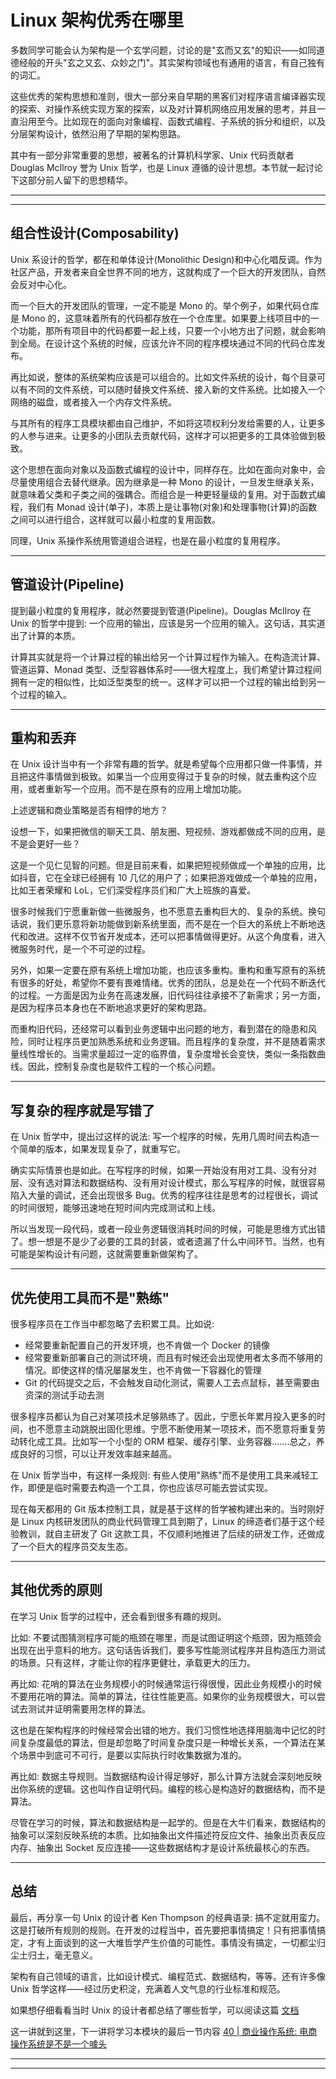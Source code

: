 # Linux 架构优秀在哪里

多数同学可能会认为架构是一个玄学问题，讨论的是"玄而又玄"的知识——如同道德经般的开头"玄之又玄、众妙之门"。其实架构领域也有通用的语言，有自己独有的词汇。

这些优秀的架构思想和准则，很大一部分来自早期的黑客们对程序语言编译器实现的探索、对操作系统实现方案的探索，以及对计算机网络应用发展的思考，并且一直沿用至今。比如现在的面向对象编程、函数式编程、子系统的拆分和组织，以及分层架构设计，依然沿用了早期的架构思路。

其中有一部分非常重要的思想，被著名的计算机科学家、Unix 代码贡献者 Douglas McIlroy 誉为 Unix 哲学，也是 Linux 遵循的设计思想。本节就一起讨论下这部分前人留下的思想精华。

---
---

## 组合性设计(Composability)

Unix 系设计的哲学，都在和单体设计(Monolithic Design)和中心化唱反调。作为社区产品，开发者来自全世界不同的地方，这就构成了一个巨大的开发团队，自然会反对中心化。

而一个巨大的开发团队的管理，一定不能是 Mono 的。举个例子，如果代码仓库是 Mono
的，这意味着所有的代码都存放在一个仓库里。如果要上线项目中的一个功能，那所有项目中的代码都要一起上线，只要一个小地方出了问题，就会影响到全局。在设计这个系统的时候，应该允许不同的程序模块通过不同的代码仓库发布。

再比如说，整体的系统架构应该是可以组合的。比如文件系统的设计，每个目录可以有不同的文件系统，可以随时替换文件系统、接入新的文件系统。比如接入一个网络的磁盘，或者接入一个内存文件系统。

与其所有的程序工具模块都由自己维护，不如将这项权利分发给需要的人，让更多的人参与进来。让更多的小团队去贡献代码，这样才可以把更多的工具体验做到极致。

这个思想在面向对象以及函数式编程的设计中，同样存在。比如在面向对象中，会尽量使用组合去替代继承。因为继承是一种 Mono 的设计，一旦发生继承关系，就意味着父类和子类之间的强耦合。而组合是一种更轻量级的复用。对于函数式编程，我们有 Monad 设计(单子)，本质上是让事物(对象)和处理事物(计算)的函数之间可以进行组合，这样就可以最小粒度的复用函数。

同理，Unix 系操作系统用管道组合进程，也是在最小粒度的复用程序。

---

## 管道设计(Pipeline)

提到最小粒度的复用程序，就必然要提到管道(Pipeline)。Douglas McIlroy 在 Unix 的哲学中提到: 一个应用的输出，应该是另一个应用的输入。这句话，其实道出了计算的本质。

计算其实就是将一个计算过程的输出给另一个计算过程作为输入。在构造流计算、管道运算、Monad 类型、泛型容器体系时——很大程度上，我们希望计算过程间拥有一定的相似性，比如泛型类型的统一。这样才可以把一个过程的输出给到另一个过程的输入。

---

## 重构和丢弃

在 Unix 设计当中有一个非常有趣的哲学。就是希望每个应用都只做一件事情，并且把这件事情做到极致。如果当一个应用变得过于复杂的时候，就去重构这个应用，或者重新写一个应用。而不是在原有的应用上增加功能。

上述逻辑和商业策略是否有相悖的地方？

设想一下，如果把微信的聊天工具、朋友圈、短视频、游戏都做成不同的应用，是不是会更好一些？

这是一个见仁见智的问题。但是目前来看，如果把短视频做成一个单独的应用，比如抖音，它在全球已经拥有 10 几亿的用户了；如果把游戏做成一个单独的应用，比如王者荣耀和 LoL，它们深受程序员们和广大上班族的喜爱。

很多时候我们宁愿重新做一些微服务，也不愿意去重构巨大的、复杂的系统。换句话说，我们更乐意将新功能做到新系统里面，而不是在一个巨大的系统上不断地迭代和改进。这样不仅节省开发成本，还可以把事情做得更好。从这个角度看，进入微服务时代，是一个不可逆的过程。

另外，如果一定要在原有系统上增加功能，也应该多重构。重构和重写原有的系统有很多的好处，希望你不要有畏难情绪。优秀的团队，总是处在一个代码不断迭代的过程。一方面是因为业务在高速发展，旧代码往往承接不了新需求；另一方面，是因为程序员本身也在不断地追求更好的架构思路。

而重构旧代码，还经常可以看到业务逻辑中出问题的地方，看到潜在的隐患和风险，同时让程序员更加熟悉系统和业务逻辑。而且程序的复杂度，并不是随着需求量线性增长的。当需求量超过一定的临界值，复杂度增长会变快，类似一条指数曲线。因此，控制复杂度也是软件工程的一个核心问题。

---

## 写复杂的程序就是写错了

在 Unix 哲学中，提出过这样的说法: 写一个程序的时候，先用几周时间去构造一个简单的版本，如果发现复杂了，就重写它。

确实实际情景也是如此。在写程序的时候，如果一开始没有用对工具、没有分对层、没有选对算法和数据结构、没有用对设计模式，那么写程序的时候，就很容易陷入大量的调试，还会出现很多
Bug。优秀的程序往往是思考的过程很长，调试的时间很短，能够迅速地在短时间内完成测试和上线。

所以当发现一段代码，或者一段业务逻辑很消耗时间的时候，可能是思维方式出错了。想一想是不是少了必要的工具的封装，或者遗漏了什么中间环节。当然，也有可能是架构设计有问题，这就需要重新做架构了。

---

## 优先使用工具而不是"熟练"

很多程序员在工作当中都忽略了去积累工具。比如说:

* 经常要重新配置自己的开发环境，也不肯做一个 Docker 的镜像
* 经常要重新部署自己的测试环境，而且有时候还会出现使用者太多而不够用的情况。即使这样的情况屡屡发生，也不肯做一下容器化的管理
* Git 的代码提交之后，不会触发自动化测试，需要人工去点鼠标，甚至需要由资深的测试手动去测

很多程序员都认为自己对某项技术足够熟练了。因此，宁愿长年累月投入更多的时间，也不愿意主动跳脱出固化思维。宁愿不断使用某一项技术，而不愿意将重复劳动转化成工具。比如写一个小型的 ORM
框架、缓存引擎、业务容器.......总之，养成良好的习惯，可以让开发效率越来越高。

在 Unix 哲学当中，有这样一条规则: 有些人使用"熟练"而不是使用工具来减轻工作，即便是临时需要去构造一个工具，你也应该尽可能去尝试实现。

现在每天都用的 Git 版本控制工具，就是基于这样的哲学被构建出来的。当时刚好是 Linux 内核研发团队的商业代码管理工具到期了，Linux 的缔造者们基于这个经验教训，就自主研发了 Git
这款工具，不仅顺利地推进了后续的研发工作，还做成了一个巨大的程序员交友生态。

---

## 其他优秀的原则

在学习 Unix 哲学的过程中，还会看到很多有趣的规则。

比如: 不要试图猜测程序可能的瓶颈在哪里，而是试图证明这个瓶颈，因为瓶颈会出现在出乎意料的地方。这句话告诉我们，要多写性能测试程序并且构造压力测试的场景。只有这样，才能让你的程序更健壮，承载更大的压力。

再比如: 花哨的算法在业务规模小的时候通常运行得很慢，因此业务规模小的时候不要用花哨的算法。简单的算法，往往性能更高。如果你的业务规模很大，可以尝试去测试并证明需要用怎样的算法。

这也是在架构程序的时候经常会出错的地方。我们习惯性地选择用脑海中记忆的时间复杂度最低的算法，但是却忽略了时间复杂度只是一种增长关系，一个算法在某个场景中到底可不可行，是要以实际执行时收集数据为准的。

再比如: 数据主导规则。当数据结构设计得足够好，那么计算方法就会深刻地反映出你系统的逻辑。这也叫作自证明代码。编程的核心是构造好的数据结构，而不是算法。

尽管在学习的时候，算法和数据结构是一起学的。但是在大牛们看来，数据结构的抽象可以深刻反映系统的本质。比如抽象出文件描述符反应文件、抽象出页表反应内存、抽象出 Socket 反应连接——这些数据结构才是设计系统最核心的东西。

---

## 总结

最后，再分享一句 Unix 的设计者 Ken Thompson 的经典语录:
搞不定就用蛮力。这是打破所有规则的规则。在开发的过程当中，首先要把事情搞定！只有把事情搞定，才有上面谈到的这一大堆哲学产生价值的可能性。事情没有搞定，一切都尘归尘土归土，毫无意义。

架构有自己领域的语言，比如设计模式、编程范式、数据结构，等等。还有许多像 Unix 哲学这样——经过历史积淀，充满着人文气息的行业标准和规范。

如果想仔细看看当时 Unix 的设计者都总结了哪些哲学，可以阅读这篇 [文档](http://www.catb.org/~esr/writings/taoup/html/ch01s06.html)

这一讲就到这里，下一讲将学习本模块的最后一节内容 [40 | 商业操作系统: 电商操作系统是不是一个噱头](lecture_40.md)

---
---

